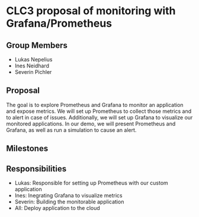 # CLC3 proposal of monitoring with Grafana/Prometheus
## Group Members
* Lukas Nepelius
* Ines Neidhard
* Severin Pichler
## Proposal
The goal is to explore Prometheus and Grafana to monitor an application and expose metrics. We will set up Prometheus to collect those metrics and to alert in case of issues. Additionally, we will set up Grafana to visualize our monitored applications. In our demo, we will present Prometheus and Grafana, as well as run a simulation to cause an alert.
## Milestones
## Responsibilities
* Lukas: Responsible for setting up Prometheus with our custom application
* Ines: Inegrating Grafana to visualize metrics
* Severin: Building the monitorable application
* All: Deploy application to the cloud
